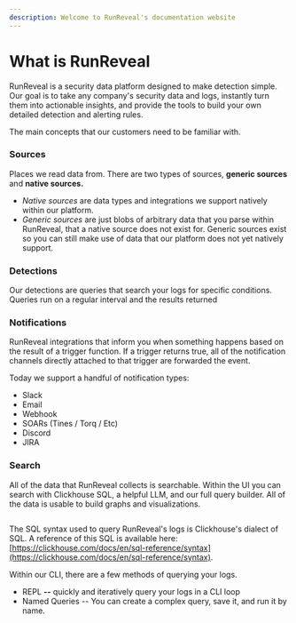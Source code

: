 ```yaml
---
description: Welcome to RunReveal's documentation website
---
```


# What is RunReveal

RunReveal is a security data platform designed to make detection simple. Our goal is to take any company's security data and logs, instantly turn them into actionable insights, and provide the tools to build your own detailed detection and alerting rules.

The main concepts that our customers need to be familiar with.

### Sources

Places we read data from. There are two types of sources, **generic sources** and **native sources.**

* _Native sources_ are data types and integrations we support natively within our platform.
* _Generic sources_ are just blobs of arbitrary data that you parse within RunReveal, that a native source does not exist for. Generic sources exist so you can still make use of data that our platform does not yet natively support.&#x20;

### Detections

Our detections are queries that search your logs for specific conditions. Queries run on a regular interval and the results returned &#x20;

### Notifications

RunReveal integrations that inform you when something happens based on the result of a trigger function. If a trigger returns true, all of the notification channels directly attached to that trigger are forwarded the event.

Today we support a handful of notification types:

* Slack
* Email
* Webhook&#x20;
* SOARs (Tines / Torq / Etc)
* Discord
* JIRA

### Search

All of the data that RunReveal collects is searchable. Within the UI you can search with Clickhouse SQL, a helpful LLM, and our full query builder. All of the data is usable to build graphs and visualizations.

<figure><img src="../.gitbook/assets/image (13).png" alt=""><figcaption></figcaption></figure>

The SQL syntax used to query RunReveal's logs is Clickhouse's dialect of SQL. A reference of this SQL is available here: [https://clickhouse.com/docs/en/sql-reference/syntax](https://clickhouse.com/docs/en/sql-reference/syntax).

Within our CLI, there are a few methods of querying your logs.

* REPL **--** quickly and iteratively query your logs in a CLI loop
* Named Queries -- You can create a complex query, save it, and run it by name.



